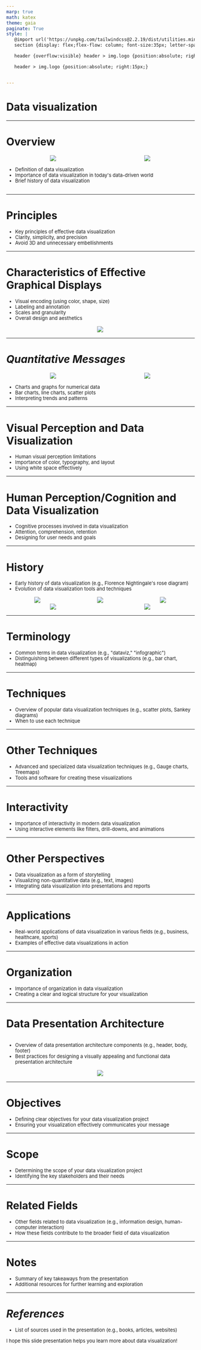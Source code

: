 ```yaml
---
marp: true
math: katex
theme: gaia
paginate: True
style: |
   @import url('https://unpkg.com/tailwindcss@2.2.19/dist/utilities.min.css');
   section {display: flex;flex-flow: column; font-size:35px; letter-spacing:1.4px;}

   header {overflow:visible} header > img.logo {position:absolute; right:15px;}

   header > img.logo {position:absolute; right:15px;}


---
```

<!-- backgroundColor: white -->
<!-- _class: lead -->

 # Data visualization

---
<style scoped>p,li {font-size:0.80em}</style>

 # Overview
<div style='flex:1 1 auto; min-height:0;' class="grid grid-cols-8 gap-4">
<div style='display:flex; flex-flow:column; min-height:0;' class="col-span-4">

<div style="display: flex; flex: 1 1 auto; flex-flow: row; min-height: 0"><div style="display: flex; flex: 1 1 auto; justify-content: center;min-height:0;min-width:0; margin-bottom:0.1em;;margin-right:0.15em">
<img style='object-fit: contain; max-height:100%; max-width:100%; background-color: rgba(0,0,0,0);' src='https://upload.wikimedia.org/wikipedia/commons/thumb/b/ba/Data_visualization_process_v1.png/330px-Data_visualization_process_v1.png'/>
</div>
<div style="display: flex; flex: 1 1 auto; justify-content: center;min-height:0;min-width:0; margin-bottom:0.1em;;margin-right:0.15em">
<img style='object-fit: contain; max-height:100%; max-width:100%; background-color: rgba(0,0,0,0);' src='https://upload.wikimedia.org/wikipedia/commons/thumb/d/d2/Internet_map_1024.jpg/240px-Internet_map_1024.jpg'/>
</div>
</div>

</div>

<div style='display:flex; flex-flow:column; min-height:0;' class="col-span-4">

- Definition of data visualization
- Importance of data visualization in today's data-driven world
- Brief history of data visualization
</div>

</div>


---
<style scoped>p,li {font-size:0.88em}</style>

 # Principles

- Key principles of effective data visualization
- Clarity, simplicity, and precision
- Avoid 3D and unnecessary embellishments

---
<style scoped>p,li {font-size:0.80em}</style>

 # **Characteristics of Effective Graphical Displays**
- Visual encoding (using color, shape, size)
- Labeling and annotation
- Scales and granularity
- Overall design and aesthetics
<div style="display: flex; flex: 1 1 auto; flex-flow: row; min-height: 0"><div style="display: flex; flex: 1 1 auto; justify-content: center;min-height:0;min-width:0; margin-bottom:0.1em;;margin-right:0.15em">
<img style='object-fit: contain; max-height:100%; max-width:100%; background-color: rgba(0,0,0,0);' src='https://upload.wikimedia.org/wikipedia/commons/thumb/2/29/Minard.png/440px-Minard.png'/>
</div>
</div>


---
<style scoped>p,li {font-size:0.80em}</style>

 # _Quantitative Messages_
<div style="display: flex; flex: 1 1 auto; flex-flow: row; min-height: 0"><div style="display: flex; flex: 1 1 auto; justify-content: center;min-height:0;min-width:0; margin-bottom:0.1em;;margin-right:0.15em">
<img style='object-fit: contain; max-height:100%; max-width:100%; background-color: rgba(0,0,0,0);' src='https://upload.wikimedia.org/wikipedia/commons/thumb/f/fb/Total_Revenues_and_Outlays_as_Percent_GDP_2013.png/390px-Total_Revenues_and_Outlays_as_Percent_GDP_2013.png'/>
</div>
<div style="display: flex; flex: 1 1 auto; justify-content: center;min-height:0;min-width:0; margin-bottom:0.1em;;margin-right:0.15em">
<img style='object-fit: contain; max-height:100%; max-width:100%; background-color: rgba(0,0,0,0);' src='https://upload.wikimedia.org/wikipedia/commons/thumb/7/7e/U.S._Phillips_Curve_2000_to_2013.png/330px-U.S._Phillips_Curve_2000_to_2013.png'/>
</div>
</div>

- Charts and graphs for numerical data
- Bar charts, line charts, scatter plots
- Interpreting trends and patterns

---
<style scoped>p,li {font-size:0.88em}</style>

 # Visual Perception and Data Visualization
- Human visual perception limitations
- Importance of color, typography, and layout
- Using white space effectively


---
<style scoped>p,li {font-size:0.88em}</style>

 # Human Perception/Cognition and Data Visualization
- Cognitive processes involved in data visualization
- Attention, comprehension, retention
- Designing for user needs and goals


---
<style scoped>p,li {font-size:0.72em}</style>

 # **History**
- Early history of data visualization (e.g., Florence Nightingale's rose diagram)
- Evolution of data visualization tools and techniques
<div style="display: flex; flex: 1 1 auto; flex-flow: row; min-height: 0"><div style="display: flex; flex: 1 1 auto; justify-content: center;min-height:0;min-width:0; margin-bottom:0.1em;;margin-right:0.15em">
<img style='object-fit: contain; max-height:100%; max-width:100%; background-color: rgba(0,0,0,0);' src='https://upload.wikimedia.org/wikipedia/commons/thumb/f/fd/50_years_of_datavisulization_berengueres_own_work.png/220px-50_years_of_datavisulization_berengueres_own_work.png'/>
</div>
<div style="display: flex; flex: 1 1 auto; justify-content: center;min-height:0;min-width:0; margin-bottom:0.1em;;margin-right:0.15em">
<img style='object-fit: contain; max-height:100%; max-width:100%; background-color: rgba(0,0,0,0);' src='https://upload.wikimedia.org/wikipedia/commons/thumb/8/81/ProductSpaceLocalization.png/220px-ProductSpaceLocalization.png'/>
</div>
<div style="display: flex; flex: 1 1 auto; justify-content: center;min-height:0;min-width:0; margin-bottom:0.1em;;margin-right:0.15em">
<img style='object-fit: contain; max-height:100%; max-width:100%; background-color: rgba(0,0,0,0);' src='https://upload.wikimedia.org/wikipedia/commons/thumb/d/d8/Benin_English.png/250px-Benin_English.png'/>
</div>
</div>
<div style="display: flex; flex: 1 1 auto; flex-flow: row; min-height: 0"><div style="display: flex; flex: 1 1 auto; justify-content: center;min-height:0;min-width:0; margin-bottom:0.1em;;margin-right:0.15em">
<img style='object-fit: contain; max-height:100%; max-width:100%; background-color: rgba(0,0,0,0);' src='https://upload.wikimedia.org/wikipedia/commons/thumb/a/a4/Mouvement_des_plan%C3%A8tes_au_cours_du_temps.png/330px-Mouvement_des_plan%C3%A8tes_au_cours_du_temps.png'/>
</div>
<div style="display: flex; flex: 1 1 auto; justify-content: center;min-height:0;min-width:0; margin-bottom:0.1em;;margin-right:0.15em">
<img style='object-fit: contain; max-height:100%; max-width:100%; background-color: rgba(0,0,0,0);' src='https://upload.wikimedia.org/wikipedia/commons/thumb/d/d8/Playfair_TimeSeries.png/330px-Playfair_TimeSeries.png'/>
</div>
</div>


---
<style scoped>p,li {font-size:0.92em}</style>

 # Terminology
- Common terms in data visualization (e.g., "dataviz," "infographic")
- Distinguishing between different types of visualizations (e.g., bar chart, heatmap)


---
<style scoped>p,li {font-size:0.92em}</style>

 # Techniques
- Overview of popular data visualization techniques (e.g., scatter plots, Sankey diagrams)
- When to use each technique


---
<style scoped>p,li {font-size:0.92em}</style>

 # Other Techniques
- Advanced and specialized data visualization techniques (e.g., Gauge charts, Treemaps)
- Tools and software for creating these visualizations


---
<style scoped>p,li {font-size:0.92em}</style>

 # Interactivity

- Importance of interactivity in modern data visualization
- Using interactive elements like filters, drill-downs, and animations

---
<style scoped>p,li {font-size:0.88em}</style>

 # Other Perspectives

- Data visualization as a form of storytelling
- Visualizing non-quantitative data (e.g., text, images)
- Integrating data visualization into presentations and reports

---
<style scoped>p,li {font-size:0.92em}</style>

 # Applications

- Real-world applications of data visualization in various fields (e.g., business, healthcare, sports)
- Examples of effective data visualizations in action

---
<style scoped>p,li {font-size:0.92em}</style>

 # **Organization**

- Importance of organization in data visualization
- Creating a clear and logical structure for your visualization

---
<style scoped>p,li {font-size:0.88em}</style>

 # Data Presentation Architecture
<div style='flex:1 1 auto; min-height:0;' class="grid grid-cols-8 gap-4">
<div style='display:flex; flex-flow:column; min-height:0;' class="col-span-4">

- Overview of data presentation architecture components (e.g., header, body, footer)
- Best practices for designing a visually appealing and functional data presentation architecture
</div>

<div style='display:flex; flex-flow:column; min-height:0;' class="col-span-4">

<div style="display: flex; flex: 1 1 auto; flex-flow: row; min-height: 0"><div style="display: flex; flex: 1 1 auto; justify-content: center;min-height:0;min-width:0; margin-bottom:0.1em;;margin-right:0.15em">
<img style='object-fit: contain; max-height:100%; max-width:100%; background-color: rgba(0,0,0,0);' src='https://upload.wikimedia.org/wikipedia/commons/thumb/9/90/Kencf0618FacebookNetwork.jpg/220px-Kencf0618FacebookNetwork.jpg'/>
</div>
</div>

</div>

</div>


---
<style scoped>p,li {font-size:0.92em}</style>

 # Objectives
- Defining clear objectives for your data visualization project
- Ensuring your visualization effectively communicates your message


---
<style scoped>p,li {font-size:0.92em}</style>

 # Scope
- Determining the scope of your data visualization project
- Identifying the key stakeholders and their needs


---
<style scoped>p,li {font-size:0.92em}</style>

 # Related Fields
- Other fields related to data visualization (e.g., information design, human-computer interaction)
- How these fields contribute to the broader field of data visualization


---
<style scoped>p,li {font-size:0.92em}</style>

 # Notes

- Summary of key takeaways from the presentation
- Additional resources for further learning and exploration

---
<style scoped>p,li {font-size:0.92em}</style>

 # _References_

- List of sources used in the presentation (e.g., books, articles, websites)

I hope this slide presentation helps you learn more about data visualization!